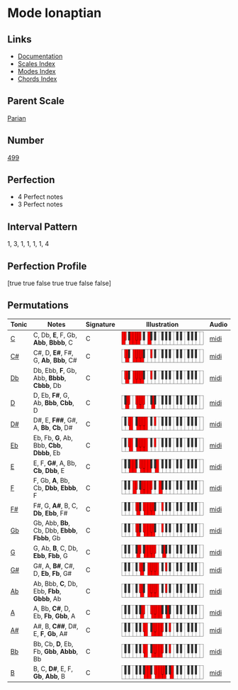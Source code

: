 # Mode Ionaptian

## Links

- [Documentation](index.md)
- [Scales Index](Scales.md)
- [Modes Index](Modes.md)
- [Chords Index](Chords.md)

## Parent Scale

[Parian](ScaleParian.md)

## Number

[499](https://ianring.com/musictheory/scales/499)

## Perfection

- 4 Perfect notes
- 3 Perfect notes

## Interval Pattern

1, 3, 1, 1, 1, 1, 4

## Perfection Profile

[true true false true true false false]

## Permutations

| Tonic | Notes | Signature | Illustration | Audio |
|-------|-------|-----------|--------------|-------|
| [C](ModeCNaturalIonaptian.md) | C, Db, **E**, F, Gb, **Abb**, **Bbbb**, C | C | ![CNaturalIonaptian](ModeCNaturalIonaptian.png) | [midi](https://github.com/edipermadi/music/blob/main/docs/ModeCNaturalIonaptian.mid?raw=true) |
| [C#](ModeCSharpIonaptian.md) | C#, D, **E#**, F#, G, **Ab**, **Bbb**, C# | C | ![CSharpIonaptian](ModeCSharpIonaptian.png) | [midi](https://github.com/edipermadi/music/blob/main/docs/ModeCSharpIonaptian.mid?raw=true) |
| [Db](ModeDFlatIonaptian.md) | Db, Ebb, **F**, Gb, Abb, **Bbbb**, **Cbbb**, Db | C | ![DFlatIonaptian](ModeDFlatIonaptian.png) | [midi](https://github.com/edipermadi/music/blob/main/docs/ModeDFlatIonaptian.mid?raw=true) |
| [D](ModeDNaturalIonaptian.md) | D, Eb, **F#**, G, Ab, **Bbb**, **Cbb**, D | C | ![DNaturalIonaptian](ModeDNaturalIonaptian.png) | [midi](https://github.com/edipermadi/music/blob/main/docs/ModeDNaturalIonaptian.mid?raw=true) |
| [D#](ModeDSharpIonaptian.md) | D#, E, **F##**, G#, A, **Bb**, **Cb**, D# | C | ![DSharpIonaptian](ModeDSharpIonaptian.png) | [midi](https://github.com/edipermadi/music/blob/main/docs/ModeDSharpIonaptian.mid?raw=true) |
| [Eb](ModeEFlatIonaptian.md) | Eb, Fb, **G**, Ab, Bbb, **Cbb**, **Dbbb**, Eb | C | ![EFlatIonaptian](ModeEFlatIonaptian.png) | [midi](https://github.com/edipermadi/music/blob/main/docs/ModeEFlatIonaptian.mid?raw=true) |
| [E](ModeENaturalIonaptian.md) | E, F, **G#**, A, Bb, **Cb**, **Dbb**, E | C | ![ENaturalIonaptian](ModeENaturalIonaptian.png) | [midi](https://github.com/edipermadi/music/blob/main/docs/ModeENaturalIonaptian.mid?raw=true) |
| [F](ModeFNaturalIonaptian.md) | F, Gb, **A**, Bb, Cb, **Dbb**, **Ebbb**, F | C | ![FNaturalIonaptian](ModeFNaturalIonaptian.png) | [midi](https://github.com/edipermadi/music/blob/main/docs/ModeFNaturalIonaptian.mid?raw=true) |
| [F#](ModeFSharpIonaptian.md) | F#, G, **A#**, B, C, **Db**, **Ebb**, F# | C | ![FSharpIonaptian](ModeFSharpIonaptian.png) | [midi](https://github.com/edipermadi/music/blob/main/docs/ModeFSharpIonaptian.mid?raw=true) |
| [Gb](ModeGFlatIonaptian.md) | Gb, Abb, **Bb**, Cb, Dbb, **Ebbb**, **Fbbb**, Gb | C | ![GFlatIonaptian](ModeGFlatIonaptian.png) | [midi](https://github.com/edipermadi/music/blob/main/docs/ModeGFlatIonaptian.mid?raw=true) |
| [G](ModeGNaturalIonaptian.md) | G, Ab, **B**, C, Db, **Ebb**, **Fbb**, G | C | ![GNaturalIonaptian](ModeGNaturalIonaptian.png) | [midi](https://github.com/edipermadi/music/blob/main/docs/ModeGNaturalIonaptian.mid?raw=true) |
| [G#](ModeGSharpIonaptian.md) | G#, A, **B#**, C#, D, **Eb**, **Fb**, G# | C | ![GSharpIonaptian](ModeGSharpIonaptian.png) | [midi](https://github.com/edipermadi/music/blob/main/docs/ModeGSharpIonaptian.mid?raw=true) |
| [Ab](ModeAFlatIonaptian.md) | Ab, Bbb, **C**, Db, Ebb, **Fbb**, **Gbbb**, Ab | C | ![AFlatIonaptian](ModeAFlatIonaptian.png) | [midi](https://github.com/edipermadi/music/blob/main/docs/ModeAFlatIonaptian.mid?raw=true) |
| [A](ModeANaturalIonaptian.md) | A, Bb, **C#**, D, Eb, **Fb**, **Gbb**, A | C | ![ANaturalIonaptian](ModeANaturalIonaptian.png) | [midi](https://github.com/edipermadi/music/blob/main/docs/ModeANaturalIonaptian.mid?raw=true) |
| [A#](ModeASharpIonaptian.md) | A#, B, **C##**, D#, E, **F**, **Gb**, A# | C | ![ASharpIonaptian](ModeASharpIonaptian.png) | [midi](https://github.com/edipermadi/music/blob/main/docs/ModeASharpIonaptian.mid?raw=true) |
| [Bb](ModeBFlatIonaptian.md) | Bb, Cb, **D**, Eb, Fb, **Gbb**, **Abbb**, Bb | C | ![BFlatIonaptian](ModeBFlatIonaptian.png) | [midi](https://github.com/edipermadi/music/blob/main/docs/ModeBFlatIonaptian.mid?raw=true) |
| [B](ModeBNaturalIonaptian.md) | B, C, **D#**, E, F, **Gb**, **Abb**, B | C | ![BNaturalIonaptian](ModeBNaturalIonaptian.png) | [midi](https://github.com/edipermadi/music/blob/main/docs/ModeBNaturalIonaptian.mid?raw=true) |
